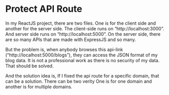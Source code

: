 # Protect API Route
In my ReactJS project, there are two files. One is for the client side and another for the server side. 
The client-side runs on “http://localhost:3000”. And server side runs on “http://localhost:5000”. On the server side, there are so many APIs that are made with ExpressJS and so many.

But the problem is, when anybody browses this api-link (“http://localhost:5000/blogs”), they can access the JSON format of my blog data. It is not a professional work as there is no security of my data. That should be solved.

And the solution idea is, If I fixed the api route for a specific domain, that can be a solution. There can be two verity One is for one domain and another is for multiple domains.





